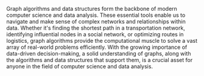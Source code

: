 Graph algorithms and data structures form the backbone of modern computer science and data analysis. These essential tools enable us to navigate and make sense of complex networks and relationships within data. Whether it's finding the shortest path in a transportation network, identifying influential nodes in a social network, or optimizing routes in logistics, graph algorithms provide the computational muscle to solve a vast array of real-world problems efficiently. With the growing importance of data-driven decision-making, a solid understanding of graphs, along with the algorithms and data structures that support them, is a crucial asset for anyone in the field of computer science and data analysis.
